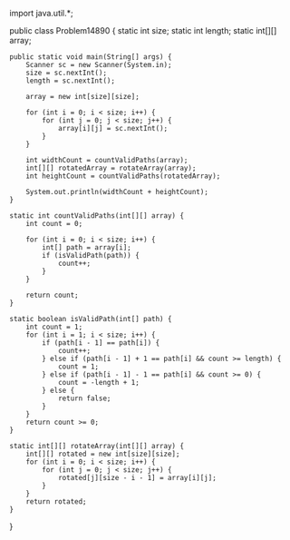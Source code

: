import java.util.*;

public class Problem14890 {
    static int size;
    static int length;
    static int[][] array;

    public static void main(String[] args) {
        Scanner sc = new Scanner(System.in);
        size = sc.nextInt();
        length = sc.nextInt();

        array = new int[size][size];

        for (int i = 0; i < size; i++) {
            for (int j = 0; j < size; j++) {
                array[i][j] = sc.nextInt();
            }
        }

        int widthCount = countValidPaths(array);
        int[][] rotatedArray = rotateArray(array);
        int heightCount = countValidPaths(rotatedArray);

        System.out.println(widthCount + heightCount);
    }

    static int countValidPaths(int[][] array) {
        int count = 0;

        for (int i = 0; i < size; i++) {
            int[] path = array[i];
            if (isValidPath(path)) {
                count++;
            }
        }

        return count;
    }

    static boolean isValidPath(int[] path) {
        int count = 1;
        for (int i = 1; i < size; i++) {
            if (path[i - 1] == path[i]) {
                count++;
            } else if (path[i - 1] + 1 == path[i] && count >= length) {
                count = 1;
            } else if (path[i - 1] - 1 == path[i] && count >= 0) {
                count = -length + 1;
            } else {
                return false;
            }
        }
        return count >= 0;
    }

    static int[][] rotateArray(int[][] array) {
        int[][] rotated = new int[size][size];
        for (int i = 0; i < size; i++) {
            for (int j = 0; j < size; j++) {
                rotated[j][size - i - 1] = array[i][j];
            }
        }
        return rotated;
    }
}
